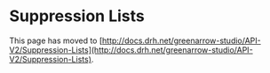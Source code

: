 # Suppression Lists

This page has moved to [http://docs.drh.net/greenarrow-studio/API-V2/Suppression-Lists](http://docs.drh.net/greenarrow-studio/API-V2/Suppression-Lists).

